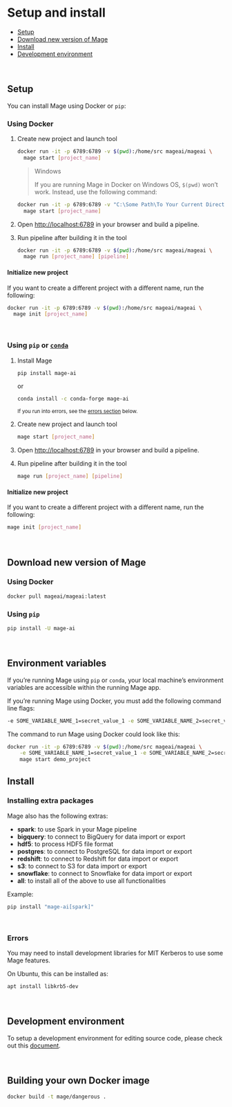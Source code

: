 # Setup and install

- [Setup](#setup)
- [Download new version of Mage](#download-new-version-of-mage)
- [Install](#install)
- [Development environment](#development-environment)

<br />

## Setup
You can install Mage using Docker or `pip`:

### Using Docker

1. Create new project and launch tool
    ```bash
    docker run -it -p 6789:6789 -v $(pwd):/home/src mageai/mageai \
      mage start [project_name]
    ```

    > Windows
    >
    > If you are running Mage in Docker on Windows OS, `$(pwd)` won’t work. Instead, use the following
    > command:
    ```bash
    docker run -it -p 6789:6789 -v "C:\Some Path\To Your Current Directory":/home/src mageai/mageai \
      mage start [project_name]
    ```

1. Open [http://localhost:6789](http://localhost:6789) in your browser and build a pipeline.
1. Run pipeline after building it in the tool
    ```bash
    docker run -it -p 6789:6789 -v $(pwd):/home/src mageai/mageai \
      mage run [project_name] [pipeline]
    ```

#### Initialize new project
If you want to create a different project with a different name, run the following:

```bash
docker run -it -p 6789:6789 -v $(pwd):/home/src mageai/mageai \
  mage init [project_name]
```

<br />

### Using `pip` or [`conda`](https://github.com/conda-forge/mage-ai-feedstock)

1. Install Mage
    ```bash
    pip install mage-ai
    ```

    or

    ```bash
    conda install -c conda-forge mage-ai
    ```

    <sub>If you run into errors, see the [errors section](#errors) below.</sub>

1. Create new project and launch tool
    ```bash
    mage start [project_name]
    ```
1. Open [http://localhost:6789](http://localhost:6789) in your browser and build a pipeline.
1. Run pipeline after building it in the tool
    ```bash
    mage run [project_name] [pipeline]
    ```

#### Initialize new project

If you want to create a different project with a different name, run the following:

```bash
mage init [project_name]
```

<br />

## Download new version of Mage

### Using Docker

```bash
docker pull mageai/mageai:latest
```

### Using `pip`

```bash
pip install -U mage-ai
```

<br />

## Environment variables

If you’re running Mage using `pip` or `conda`, your local machine’s environment variables
are accessible within the running Mage app.

If you’re running Mage using Docker, you must add the following command line flags:

```bash
-e SOME_VARIABLE_NAME_1=secret_value_1 -e SOME_VARIABLE_NAME_2=secret_value_2
```

The command to run Mage using Docker could look like this:

```bash
docker run -it -p 6789:6789 -v $(pwd):/home/src mageai/mageai \
    -e SOME_VARIABLE_NAME_1=secret_value_1 -e SOME_VARIABLE_NAME_2=secret_value_2 \
    mage start demo_project
```

## Install

### Installing extra packages

Mage also has the following extras:

* **spark**: to use Spark in your Mage pipeline
* **bigquery**: to connect to BigQuery for data import or export
* **hdf5**: to process HDF5 file format
* **postgres**: to connect to PostgreSQL for data import or export
* **redshift**: to connect to Redshift for data import or export
* **s3**: to connect to S3 for data import or export
* **snowflake**: to connect to Snowflake for data import or export
* **all**: to install all of the above to use all functionalities

Example:

```bash
pip install "mage-ai[spark]"
```

<br />

### Errors

You may need to install development libraries for MIT Kerberos to use some Mage features.

On Ubuntu, this can be installed as:
```bash
apt install libkrb5-dev
```

<br />

## Development environment

To setup a development environment for editing source code,
please check out this [document](../../contributing/README.md).

<br />

## Building your own Docker image

```bash
docker build -t mage/dangerous .
```

<br />
